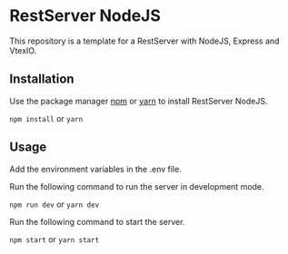 # RestServer NodeJS

This repository is a template for a RestServer with NodeJS, Express and VtexIO.

## Installation

Use the package manager [npm](https://www.npmjs.com/) or [yarn](https://yarnpkg.com/) to install RestServer NodeJS.

`npm install` or `yarn`

## Usage

Add the environment variables in the .env file.

Run the following command to run the server in development mode.

`npm run dev` or `yarn dev`

Run the following command to start the server.

`npm start` or `yarn start`
